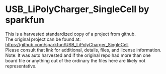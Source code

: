 
# USB_LiPolyCharger_SingleCell by sparkfun  
This is a harvested standardized copy of a project from github.  
The original project can be found at:  
https://github.com/sparkfun/USB_LiPolyCharger_SingleCell  
Please consult that link for additional, details, files, and license information.  
Note: It was auto harvested and if the original repo had more than one board file or anything out of the ordinary the files here are likely not representative.  
    